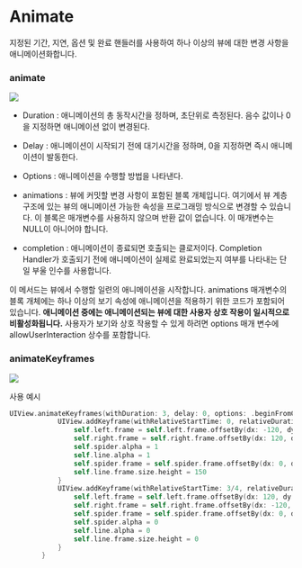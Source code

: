 # Animate

지정된 기간, 지연, 옵션 및 완료 핸들러를 사용하여 하나 이상의 뷰에 대한 변경 사항을 애니메이션화합니다.



### animate 

![](https://i.imgur.com/79yBabq.png)

- Duration : 애니메이션의 총 동작시간을 정하며, 초단위로 측정된다. 음수 값이나 0을 지정하면 애니메이션 없이 변경된다.
- Delay : 애니메이션이 시작되기 전에 대기시간을 정하며, 0을 지정하면 즉시 애니메이션이 발동한다.
- Options :  애니메이션을 수행할 방법을 나타낸다.
- animations : 뷰에 커밋할 변경 사항이 포함된 블록 개체입니다. 여기에서 뷰 계층 구조에 있는 뷰의 애니메이션 가능한 속성을 프로그래밍 방식으로 변경할 수 있습니다. 이 블록은 매개변수를 사용하지 않으며 반환 값이 없습니다. 이 매개변수는 NULL이 아니어야 합니다.

- completion : 애니메이션이 종료되면 호출되는 클로저이다. Completion Handler가 호출되기 전에 애니메이션이 실제로 완료되었는지 여부를 나타내는 단일 부울 인수를 사용합니다.



이 메서드는 뷰에서 수행할 일련의 애니메이션을 시작합니다. animations 매개변수의 블록 개체에는 하나 이상의 보기 속성에 애니메이션을 적용하기 위한 코드가 포함되어 있습니다. **애니메이션 중에는 애니메이션되는 뷰에 대한 사용자 상호 작용이 일시적으로 비활성화됩니다.** 사용자가 보기와 상호 작용할 수 있게 하려면 options 매개 변수에 allowUserInteraction 상수를 포함합니다.



### animateKeyframes

![](https://i.imgur.com/GhCpHQA.png)

사용 예시

```swift
UIView.animateKeyframes(withDuration: 3, delay: 0, options: .beginFromCurrentState) {
            UIView.addKeyframe(withRelativeStartTime: 0, relativeDuration: 1/4.0) {
                self.left.frame = self.left.frame.offsetBy(dx: -120, dy: 0)
                self.right.frame = self.right.frame.offsetBy(dx: 120, dy: 0)
                self.spider.alpha = 1
                self.line.alpha = 1
                self.spider.frame = self.spider.frame.offsetBy(dx: 0, dy: 150)
                self.line.frame.size.height = 150
            }
            UIView.addKeyframe(withRelativeStartTime: 3/4, relativeDuration: 1/4.0) {
                self.left.frame = self.left.frame.offsetBy(dx: 120, dy: 0)
                self.right.frame = self.right.frame.offsetBy(dx: -120, dy: 0)
                self.spider.frame = self.spider.frame.offsetBy(dx: 0, dy: -150)
                self.spider.alpha = 0
                self.line.alpha = 0
                self.line.frame.size.height = 0
            }
        }
```

